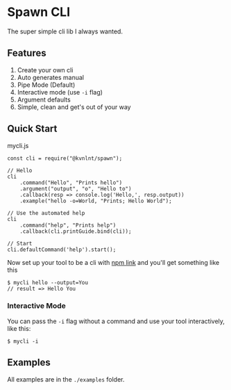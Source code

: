 # Spawn CLI

The super simple cli lib I always wanted.

## Features

1. Create your own cli
2. Auto generates manual
3. Pipe Mode (Default)
4. Interactive mode (use `-i` flag)
5. Argument defaults
6. Simple, clean and get's out of your way

## Quick Start

mycli.js

    const cli = require("@kvnlnt/spawn");

    // Hello
    cli
        .command("Hello", "Prints hello")
        .argument("output", "o", "Hello to")
        .callback(resp => console.log('Hello,', resp.output))
        .example("hello -o=World, "Prints; Hello World");

    // Use the automated help
    cli
        .command("help", "Prints help")
        .callback(cli.printGuide.bind(cli));

    // Start
    cli.defaultCommand('help').start();

Now set up your tool to be a cli with [npm link](https://docs.npmjs.com/cli/link) and you'll get something like this

    $ mycli hello --output=You
    // result => Hello You

### Interactive Mode

You can pass the `-i` flag without a command and use your tool interactively, like this:

    $ mycli -i

## Examples

All examples are in the `./examples` folder.
